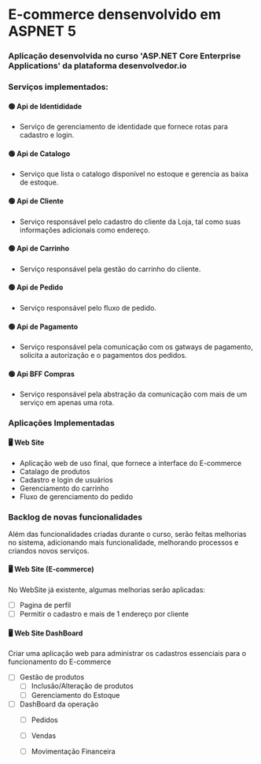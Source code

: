 # E-commerce densenvolvido em ASPNET 5

### Aplicação desenvolvida no curso 'ASP.NET Core Enterprise Applications' da plataforma desenvolvedor.io


### Serviços implementados:

#### 🟢 Api de Identididade 
  - Serviço de gerenciamento de identidade que fornece rotas para cadastro e login. 

#### 🟢 Api de Catalogo
  - Serviço que lista o catalogo disponível no estoque e gerencia as baixa de estoque. 

#### 🟢 Api de Cliente 
  - Serviço responsável pelo cadastro do cliente da Loja, tal como suas informações adicionais como endereço. 

#### 🟢 Api de Carrinho 
  - Serviço responsável pela gestão do carrinho do cliente.

#### 🟢 Api de Pedido
  - Serviço responsável pelo fluxo de pedido.

#### 🟢 Api de Pagamento
  - Serviço responsável pela comunicação com os gatways de pagamento, solicita a autorização e o pagamentos dos pedidos.
 
#### 🟢 Api BFF Compras
  - Serviço responsável pela abstração da comunicação com mais de um serviço em apenas uma rota. 

### Aplicações Implementadas

#### 🖥️ Web Site 
  - Aplicação web de uso final, que fornece a interface do E-commerce
  - Catalago de produtos
  - Cadastro e login de usuários
  - Gerenciamento do carrinho
  - Fluxo de gerenciamento do pedido

### Backlog de novas funcionalidades

Além das funcionalidades criadas durante o curso, serão feitas melhorias no sistema, adicionando mais funcionalidade, melhorando processos e criandos novos serviços.

#### 🖥️ Web Site (E-commerce)
  No WebSite já existente, algumas melhorias serão aplicadas:
  
- [ ] Pagina de perfil
- [ ] Permitir o cadastro e mais de 1 endereço por cliente

#### 🖥️ Web Site DashBoard
  Criar uma aplicação web para administrar os cadastros essenciais para o funcionamento do E-commerce
  
- [ ] Gestão de produtos
    - [ ] Inclusão/Alteração de produtos
    - [ ] Gerenciamento do Estoque
      
- [ ] DashBoard da operação
  - [ ] Pedidos
  - [ ] Vendas
  - [ ] Movimentação Financeira 

